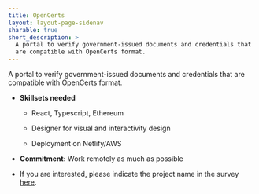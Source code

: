 ```yaml
---
title: OpenCerts
layout: layout-page-sidenav
sharable: true
short_description: >
  A portal to verify government-issued documents and credentials that 
  are compatible with OpenCerts format.
---
```


A portal to verify government-issued documents and credentials that are compatible with OpenCerts format.

- **Skillsets needed**

  - React, Typescript, Ethereum

  - Designer for visual and interactivity design

  - Deployment on Netlify/AWS

- **Commitment:** Work remotely as much as possible

- If you are interested, please indicate the project name in the survey [here](https://go.gov.sg/govtech-volunteers).

